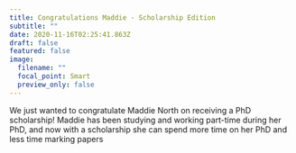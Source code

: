 ```yaml
---
title: Congratulations Maddie - Scholarship Edition
subtitle: ""
date: 2020-11-16T02:25:41.863Z
draft: false
featured: false
image:
  filename: ""
  focal_point: Smart
  preview_only: false
---
```

We just wanted to congratulate Maddie North on receiving a PhD scholarship! Maddie has been studying and working part-time during her PhD, and now with a scholarship she can spend more time on her PhD and less time marking papers